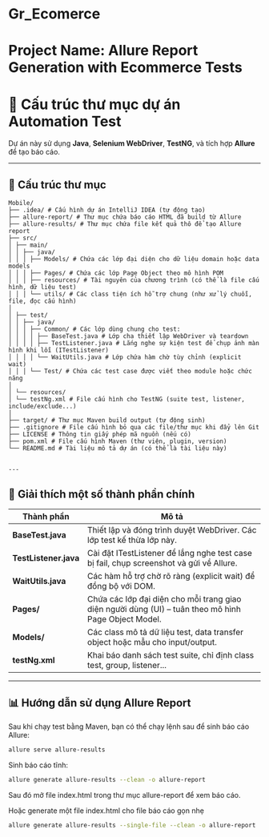﻿# Gr_Ecomerce

# Project Name: Allure Report Generation with Ecommerce Tests

# 📂 Cấu trúc thư mục dự án Automation Test

Dự án này sử dụng **Java**, **Selenium WebDriver**, **TestNG**, và tích hợp **Allure** để tạo báo cáo.

---

## 📁 Cấu trúc thư mục

```text
Mobile/
├── .idea/ # Cấu hình dự án IntelliJ IDEA (tự động tạo)
├── allure-report/ # Thư mục chứa báo cáo HTML đã build từ Allure
├── allure-results/ # Thư mục chứa file kết quả thô để tạo Allure report
├── src/
│ ├── main/
│ │ ├── java/
│ │ │ ├── Models/ # Chứa các lớp đại diện cho dữ liệu domain hoặc data models
│ │ │ ├── Pages/ # Chứa các lớp Page Object theo mô hình POM
│ │ │ ├── resources/ # Tài nguyên của chương trình (có thể là file cấu hình, dữ liệu test)
│ │ │ └── utils/ # Các class tiện ích hỗ trợ chung (như xử lý chuỗi, file, đọc cấu hình)
│
│ ├── test/
│ │ ├── java/
│ │ │ ├── Common/ # Các lớp dùng chung cho test:
│ │ │ │ ├── BaseTest.java # Lớp cha thiết lập WebDriver và teardown
│ │ │ │ ├── TestListener.java # Lắng nghe sự kiện test để chụp ảnh màn hình khi lỗi (ITestListener)
│ │ │ │ └── WaitUtils.java # Lớp chứa hàm chờ tùy chỉnh (explicit wait)
│ │ │ └── Test/ # Chứa các test case được viết theo module hoặc chức năng
│
│ └── resources/
│ └── testNg.xml # File cấu hình cho TestNG (suite test, listener, include/exclude...)
│
├── target/ # Thư mục Maven build output (tự động sinh)
├── .gitignore # File cấu hình bỏ qua các file/thư mục khi đẩy lên Git
├── LICENSE # Thông tin giấy phép mã nguồn (nếu có)
├── pom.xml # File cấu hình Maven (thư viện, plugin, version)
└── README.md # Tài liệu mô tả dự án (có thể là tài liệu này)


---
```

## 🧪 Giải thích một số thành phần chính

| Thành phần            | Mô tả                                                                                                |
|-----------------------|------------------------------------------------------------------------------------------------------|
| **BaseTest.java**     | Thiết lập và đóng trình duyệt WebDriver. Các lớp test kế thừa lớp này.                               |
| **TestListener.java** | Cài đặt ITestListener để lắng nghe test case bị fail, chụp screenshot và gửi về Allure.              |
| **WaitUtils.java**    | Các hàm hỗ trợ chờ rõ ràng (explicit wait) để đồng bộ với DOM.                                       |
| **Pages/**            | Chứa các lớp đại diện cho mỗi trang giao diện người dùng (UI) – tuân theo mô hình Page Object Model. |
| **Models/**           | Các class mô tả dữ liệu test, data transfer object hoặc mẫu cho input/output.                        |
| **testNg.xml**        | Khai báo danh sách test suite, chỉ định class test, group, listener...                               |

---

## 📊 Hướng dẫn sử dụng Allure Report

Sau khi chạy test bằng Maven, bạn có thể chạy lệnh sau để sinh báo cáo Allure:

```bash
allure serve allure-results
```

Sinh báo cáo tĩnh:

```bash
allure generate allure-results --clean -o allure-report
```

Sau đó mở file index.html trong thư mục allure-report để xem báo cáo.

Hoặc generate một file index.html cho file báo cáo gọn nhẹ

```bash
allure generate allure-results --single-file --clean -o allure-report
```
